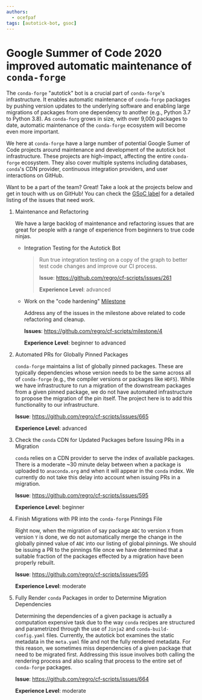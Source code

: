 ```yaml
---
authors:
  - ocefpaf
tags: [autotick-bot, gsoc]
---
```


# Google Summer of Code 2020 improved automatic maintenance of `conda-forge`

The `conda-forge` "autotick" bot is a crucial part of `conda-forge`'s
infrastructure. It enables automatic maintenance of `conda-forge`
packages by pushing version updates to the underlying software and
enabling large migrations of packages from one dependency to another
(e.g., Python 3.7 to Python 3.8). As `conda-forg` grows in size, with
over 9,000 packages to date, automatic maintenance of the `conda-forge`
ecosystem will become even more important.

<!--truncate-->

We here at `conda-forge` have a large number of potential Google Sumer
of Code projects around maintenance and development of the autotick bot
infrastructure. These projects are high-impact, affecting the entire
`conda-forge` ecosystem. They also cover multiple systems including
databases, `conda`'s CDN provider, continuous integration providers,
and user interactions on GitHub.

Want to be a part of the team? Great! Take a look at the projects below
and get in touch with us on GitHub! You can check the [GSoC
label](<https://github.com/regro/cf-scripts/labels/GSOC>) for a
detailed listing of the issues that need work.

1.  Maintenance and Refactoring

    We have a large backlog of maintenance and refactoring issues that
    are great for people with a range of experience from beginners to
    true code ninjas.

    -   Integration Testing for the Autotick Bot

        > Run true integration testing on a copy of the graph to better
        > test code changes and improve our CI process.
        >
        > **Issue**: <https://github.com/regro/cf-scripts/issues/261>
        >
        > **Experience Level**: advanced

    -   Work on the "code hardening"
        [Milestone](<https://github.com/regro/cf-scripts/milestone/4>)

        Address any of the issues in the milestone above related to code
        refactoring and cleanup.

        **Issues**: <https://github.com/regro/cf-scripts/milestone/4>

        **Experience Level**: beginner to advanced

2.  Automated PRs for Globally Pinned Packages

    `conda-forge` maintains a list of globally pinned packages. These
    are typically dependencies whose version needs to be the same across
    all of `conda-forge` (e.g., the compiler versions or packages like
    `HDF5`). While we have infrastructure to run a migration of the
    downstream packages from a given pinned package, we do not have
    automated infrastructure to propose the migration of the pin itself.
    The project here is to add this functionality to our infrastructure.

    **Issue**: <https://github.com/regro/cf-scripts/issues/665>

    **Experience Level**: advanced

3.  Check the `conda` CDN for Updated Packages before Issuing PRs in a
    Migration

    `conda` relies on a CDN provider to serve the index of available
    packages. There is a moderate ~30 minute delay between when a
    package is uploaded to `anaconda.org` and when it will appear in the
    `conda` index. We currently do not take this delay into account when
    issuing PRs in a migration.

    **Issue**: <https://github.com/regro/cf-scripts/issues/595>

    **Experience Level**: beginner

4.  Finish Migrations with PR into the `conda-forge` Pinnings File

    Right now, when the migration of say package `ABC` to version `X`
    from version `Y` is done, we do not automatically merge the change
    in the globally pinned value of `ABC` into our listing of global
    pinnings. We should be issuing a PR to the pinnings file once we
    have determined that a suitable fraction of the packages effected by
    a migration have been properly rebuilt.

    **Issue**: <https://github.com/regro/cf-scripts/issues/595>

    **Experience Level**: moderate

5.  Fully Render `conda` Packages in order to Determine Migration
    Dependencies

    Determining the dependencies of a given package is actually a
    computation expensive task due to the way `conda` recipes are
    structured and parametrized through the use of `Jinja2` and
    `conda-build-config.yaml` files. Currently, the autotick bot
    examines the static metadata in the `meta.yaml` file and not the
    fully rendered metadata. For this reason, we sometimes miss
    dependencies of a given package that need to be migrated first.
    Addressing this issue involves both calling the rendering process
    and also scaling that process to the entire set of `conda-forge`
    packages.

    **Issue**: <https://github.com/regro/cf-scripts/issues/664>

    **Experience Level**: moderate
